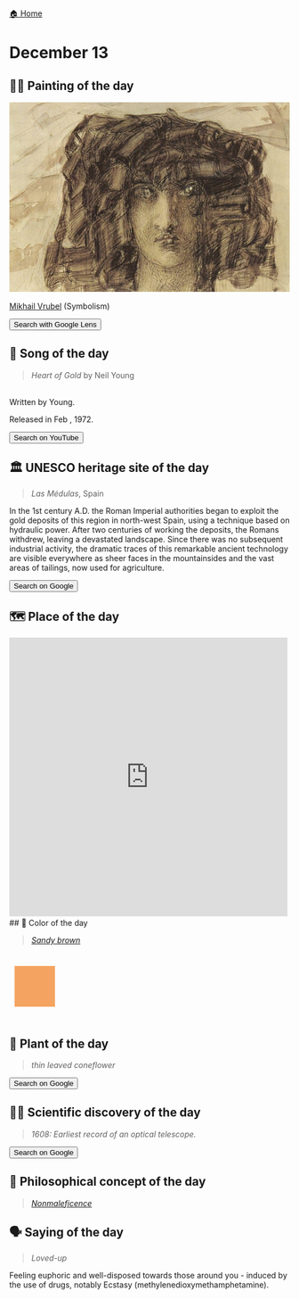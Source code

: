 
[🏠 Home](../../index.md)

# December 13

## 🧑‍🎨 Painting of the day

<img width="600" src="../img/Mikhail_Vrubel_1.jpg">

[Mikhail Vrubel](http://en.wikipedia.org/wiki/Mikhail_Vrubel) (Symbolism)

<button class="btn btn-success"
onclick=" window.open('https://lens.google.com/uploadbyurl?url=https://iretes.github.io/one-a-day/data/img/Mikhail_Vrubel_1.jpg','_blank')">
Search with Google Lens
</button>

## 🎼 Song of the day

> *Heart of Gold*
by Neil Young

<br />Written by Young.

Released in Feb , 1972.

<button class="btn btn-success"
onclick=" window.open('http://www.youtube.com/search?q=Heart of Gold by Neil Young','_blank')">
Search on YouTube
</button>

## 🏛️ UNESCO heritage site of the day

> *Las Médulas*, Spain

<p>In the 1st century A.D. the Roman Imperial authorities began to exploit the gold deposits of this region in north-west Spain, using a technique based on hydraulic power. After two centuries of working the deposits, the Romans withdrew, leaving a devastated landscape. Since there was no subsequent industrial activity, the dramatic traces of this remarkable ancient technology are visible everywhere as sheer faces in the mountainsides and the vast areas of tailings, now used for agriculture.</p>

<button class="btn btn-success"
onclick=" window.open('http://www.google.com/search?q=Las Médulas','_blank')">
Search on Google
</button>

## 🗺️ Place of the day

<iframe
src="https://www.mapcrunch.com"
name="mapcrunch"
width="500"
height="500"
allowTransparency="true"
scrolling="no"
frameborder="0"
>
</iframe>
## 🎨 Color of the day

> *[Sandy brown](https://en.wikipedia.org/wiki/Shades_of_brown#Sandy_brown)*

<div style="color:#F4A460; font-size: 100px;">&#9632;</div>

## 🌿 Plant of the day

> *thin leaved coneflower*

<button class="btn btn-success"
onclick=" window.open('http://www.google.com/search?q=thin leaved coneflower','_blank')">
Search on Google
</button>

## 🧑‍🔬 Scientific discovery of the day

> *1608: Earliest record of an optical telescope.*

<button class="btn btn-success"
onclick=" window.open('http://www.google.com/search?q=1608: Earliest record of an optical telescope.','_blank')"> 
Search on Google
</button>

## 💭 Philosophical concept of the day

> *[Nonmaleficence](https://en.wikipedia.org/wiki/Nonmaleficence)*

## 🗣️ Saying of the day

> *Loved-up*

Feeling euphoric and well-disposed towards those around you - induced by the use of drugs, notably Ecstasy (methylenedioxymethamphetamine).
